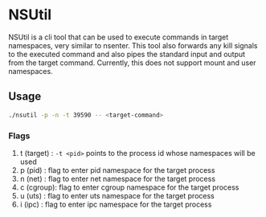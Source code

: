 # NSUtil

NSUtil is a cli tool that can be used to execute commands in target namespaces, very similar to nsenter. This tool also forwards any kill signals to the executed command
and also pipes the standard input and output from the target command. Currently, this does not support mount and user namespaces.

## Usage

```sh
./nsutil -p -n -t 39590 -- <target-command>
```
### Flags
1. t (target) : `-t <pid>` points to the process id whose namespaces will be used
2. p (pid) : flag to enter pid namespace for the target process
3. n (net) : flag to enter net namespace for the target process
4. c (cgroup): flag to enter cgroup namespace for the target process
5. u (uts) : flag to enter uts namespace for the target process
6. i (ipc) : flag to enter ipc namespace for the target process